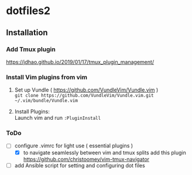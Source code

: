 # dotfiles2

## Installation

### Add Tmux plugin
https://jdhao.github.io/2019/01/17/tmux_plugin_management/

### Install Vim plugins from vim
1. Set up Vundle ( https://github.com/VundleVim/Vundle.vim )  
`git clone https://github.com/VundleVim/Vundle.vim.git ~/.vim/bundle/Vundle.vim`

1. Install Plugins:  
Launch vim and run `:PluginInstall`

### ToDo

- [ ]  configure .vimrc for light use ( essential plugins )
    - [x] to navigate seamlessly between vim and tmux splits add this plugin https://github.com/christoomey/vim-tmux-navigator
- [ ]  add Ansible script for setting and configuring dot files
